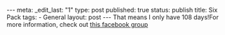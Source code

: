 --- meta: _edit_last: "1" type: post published: true status: publish title: Six Pack tags: - General layout: post ---  That means I only have 108 days!For more information, check out [this facebook group](http://www.facebook.com/group.php?gid=7360067803&ref=nf)

